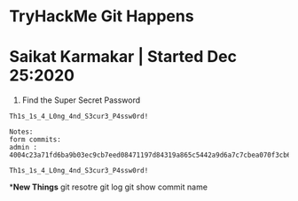 # TryHackMe Git Happens

# Saikat Karmakar | Started Dec 25:2020
1. Find the Super Secret Password
```
Th1s_1s_4_L0ng_4nd_S3cur3_P4ssw0rd!
```


```
Notes:
form commits:
admin : 4004c23a71fd6ba9b03ec9cb7eed08471197d84319a865c5442a9d6a7c7cbea070f3cb6aa5106ef80f679a88dbbaf89ff64cb351a151a5f29819a3c094ecebbb

Th1s_1s_4_L0ng_4nd_S3cur3_P4ssw0rd!

```

***New Things**
git resotre 
git log 
git show commit name